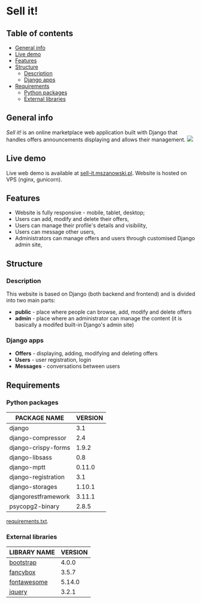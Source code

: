 # Sell it!
## Table of contents
* [General info](#general-info)
* [Live demo](#live-demo)
* [Features](#features)
* [Structure](#structure)
  * [Description](#description)
  * [Django apps](#django-apps)
* [Requirements](#requirements)
  * [Python packages](#python-packages)
  * [External libraries](#external-libraries)

## General info
*Sell it!* is an online marketplace web application built with Django that handles offers announcements displaying and allows their management.
![](https://i.imgur.com/lYjxzSj.png)

## Live demo
Live web demo is available at [sell-it.mszanowski.pl](https://sell-it.mszanowski.pl).
Website is hosted on VPS (nginx, gunicorn).

## Features
- Website is fully responsive - mobile, tablet, desktop;
- Users can add, modify and delete their offers,
- Users can manage their profile's details and visibility,
- Users can message other users,
- Administrators can manage offers and users through customised Django admin site,

## Structure
### Description
This website is based on Django (both backend and frontend) and is divided into two main parts:
* **public** - place where people can browse, add, modify and delete offers
* **admin** - place where an administrator can manage the content (it is basically a modifed built-in Django's admin site)

### Django apps
- **Offers** - displaying, adding, modifying and deleting offers
- **Users** - user registration, login
- **Messages** - conversations between users

## Requirements

### Python packages
| **PACKAGE NAME**    | VERSION |
| ------------------- | ------- |
| django              | 3.1     |
| django-compressor   | 2.4     |
| django-crispy-forms | 1.9.2   |
| django-libsass      | 0.8     |
| django-mptt         | 0.11.0  |
| django-registration | 3.1     |
| django-storages     | 1.10.1  |
| djangorestframework | 3.11.1  |
| psycopg2-binary     | 2.8.5   |

[requirements.txt](requirements.txt).

### External libraries

| LIBRARY NAME                                 | VERSION |
| -------------------------------------------- | ------- |
| [bootstrap](https://getbootstrap.com/)       | 4.0.0   |
| [fancybox](http://fancyapps.com/fancybox/3/) | 3.5.7   |
| [fontawesome](https://fontawesome.com/)      | 5.14.0  |
| [jquery](https://jquery.com/)                | 3.2.1   |
